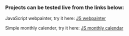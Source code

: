 ### Projects can be tested live from the links below:

JavaScript webpainter, try it here: [JS webpainter](https://plamen33.github.io/Javascript/webpainter.html)

Simple monthly calender, try it here:  [JS monthly calendar](https://plamen33.github.io/Javascript/Monthly%20Calendar%20with%20Javascript.html)
